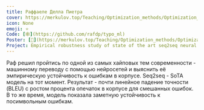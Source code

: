 ```yaml
---
title: Раффаеле Делла Пиетра
cover: https://merkulov.top/Teaching/Optimization_methods/Optimization_methods____/Лучшие_проекты_по_оптимизации_2019/Раффаеле_Делла_Пиетра/raf.png
icon: None
emoji: ⭐
Code: [🕸](https://github.com/rafdp/typo_ml)
Poster: [📎](https://merkulov.top/Teaching/Optimization_methods/Optimization_methods____/Лучшие_проекты_по_оптимизации_2019/Раффаеле_Делла_Пиетра/raf.pdf)
Project: Empirical robustness study of state of the art seq2seq neural network for machine translation
---
```


Раф решил пройтись по одной из самых хайповых тем современности - машинному переводу с помощью нейросетей и выяснить её эмпирическую устойчивость к ошибкам в корпусе. Seq2seq - SoTA модель на тот момент. Результат - почти линейное падение точности (BLEU) с ростом процента опечаток в корпусе для смешанных ошибок. В то же время, модель показала заметную устойчивость к посимвольным ошибкам.
